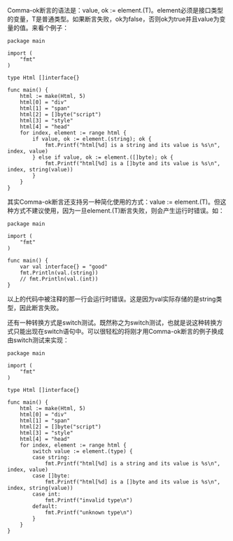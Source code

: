 Comma-ok断言的语法是：value, ok := element.(T)。element必须是接口类型的变量，T是普通类型。如果断言失败，ok为false，否则ok为true并且value为变量的值。来看个例子：
```
package main

import (
    "fmt"
)

type Html []interface{}

func main() {
    html := make(Html, 5)
    html[0] = "div"
    html[1] = "span"
    html[2] = []byte("script")
    html[3] = "style"
    html[4] = "head"
    for index, element := range html {
        if value, ok := element.(string); ok {
            fmt.Printf("html[%d] is a string and its value is %s\n", index, value)
        } else if value, ok := element.([]byte); ok {
            fmt.Printf("html[%d] is a []byte and its value is %s\n", index, string(value))
        }
    }
}
```
其实Comma-ok断言还支持另一种简化使用的方式：value := element.(T)。但这种方式不建议使用，因为一旦element.(T)断言失败，则会产生运行时错误。如：
```
package main

import (
    "fmt"
)

func main() {
    var val interface{} = "good"
    fmt.Println(val.(string))
    // fmt.Println(val.(int))
}
```
以上的代码中被注释的那一行会运行时错误。这是因为val实际存储的是string类型，因此断言失败。

还有一种转换方式是switch测试。既然称之为switch测试，也就是说这种转换方式只能出现在switch语句中。可以很轻松的将刚才用Comma-ok断言的例子换成由switch测试来实现：
```
package main

import (
    "fmt"
)

type Html []interface{}

func main() {
    html := make(Html, 5)
    html[0] = "div"
    html[1] = "span"
    html[2] = []byte("script")
    html[3] = "style"
    html[4] = "head"
    for index, element := range html {
        switch value := element.(type) {
        case string:
            fmt.Printf("html[%d] is a string and its value is %s\n", index, value)
        case []byte:
            fmt.Printf("html[%d] is a []byte and its value is %s\n", index, string(value))
        case int:
            fmt.Printf("invalid type\n")
        default:
            fmt.Printf("unknown type\n")
        }
    }
}
```